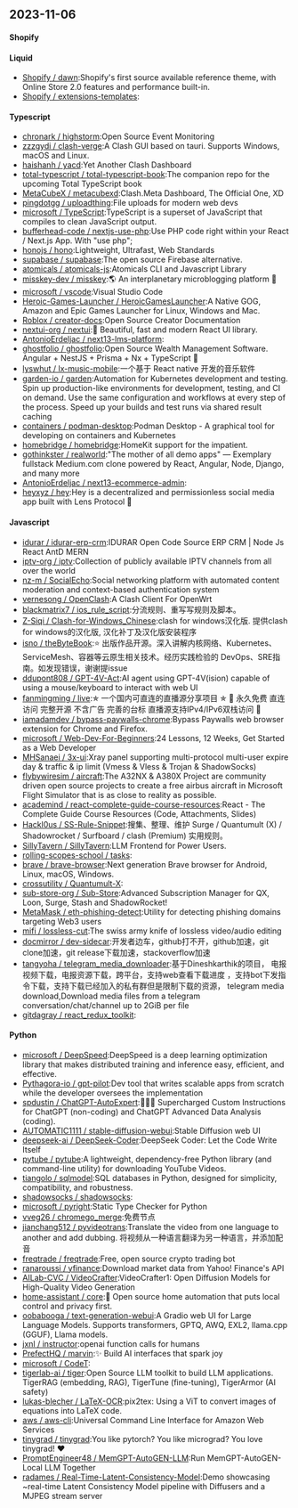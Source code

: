 ## 2023-11-06

#### Shopify

#### Liquid
* [Shopify / dawn](https://github.com/Shopify/dawn):Shopify's first source available reference theme, with Online Store 2.0 features and performance built-in.
* [Shopify / extensions-templates](https://github.com/Shopify/extensions-templates):

#### Typescript
* [chronark / highstorm](https://github.com/chronark/highstorm):Open Source Event Monitoring
* [zzzgydi / clash-verge](https://github.com/zzzgydi/clash-verge):A Clash GUI based on tauri. Supports Windows, macOS and Linux.
* [haishanh / yacd](https://github.com/haishanh/yacd):Yet Another Clash Dashboard
* [total-typescript / total-typescript-book](https://github.com/total-typescript/total-typescript-book):The companion repo for the upcoming Total TypeScript book
* [MetaCubeX / metacubexd](https://github.com/MetaCubeX/metacubexd):Clash.Meta Dashboard, The Official One, XD
* [pingdotgg / uploadthing](https://github.com/pingdotgg/uploadthing):File uploads for modern web devs
* [microsoft / TypeScript](https://github.com/microsoft/TypeScript):TypeScript is a superset of JavaScript that compiles to clean JavaScript output.
* [bufferhead-code / nextjs-use-php](https://github.com/bufferhead-code/nextjs-use-php):Use PHP code right within your React / Next.js App. With "use php";
* [honojs / hono](https://github.com/honojs/hono):Lightweight, Ultrafast, Web Standards
* [supabase / supabase](https://github.com/supabase/supabase):The open source Firebase alternative.
* [atomicals / atomicals-js](https://github.com/atomicals/atomicals-js):Atomicals CLI and Javascript Library
* [misskey-dev / misskey](https://github.com/misskey-dev/misskey):🌎 An interplanetary microblogging platform 🚀
* [microsoft / vscode](https://github.com/microsoft/vscode):Visual Studio Code
* [Heroic-Games-Launcher / HeroicGamesLauncher](https://github.com/Heroic-Games-Launcher/HeroicGamesLauncher):A Native GOG, Amazon and Epic Games Launcher for Linux, Windows and Mac.
* [Roblox / creator-docs](https://github.com/Roblox/creator-docs):Open Source Creator Documentation
* [nextui-org / nextui](https://github.com/nextui-org/nextui):🚀 Beautiful, fast and modern React UI library.
* [AntonioErdeljac / next13-lms-platform](https://github.com/AntonioErdeljac/next13-lms-platform):
* [ghostfolio / ghostfolio](https://github.com/ghostfolio/ghostfolio):Open Source Wealth Management Software. Angular + NestJS + Prisma + Nx + TypeScript 🤍
* [lyswhut / lx-music-mobile](https://github.com/lyswhut/lx-music-mobile):一个基于 React native 开发的音乐软件
* [garden-io / garden](https://github.com/garden-io/garden):Automation for Kubernetes development and testing. Spin up production-like environments for development, testing, and CI on demand. Use the same configuration and workflows at every step of the process. Speed up your builds and test runs via shared result caching
* [containers / podman-desktop](https://github.com/containers/podman-desktop):Podman Desktop - A graphical tool for developing on containers and Kubernetes
* [homebridge / homebridge](https://github.com/homebridge/homebridge):HomeKit support for the impatient.
* [gothinkster / realworld](https://github.com/gothinkster/realworld):"The mother of all demo apps" — Exemplary fullstack Medium.com clone powered by React, Angular, Node, Django, and many more
* [AntonioErdeljac / next13-ecommerce-admin](https://github.com/AntonioErdeljac/next13-ecommerce-admin):
* [heyxyz / hey](https://github.com/heyxyz/hey):Hey is a decentralized and permissionless social media app built with Lens Protocol 🌿

#### Javascript
* [idurar / idurar-erp-crm](https://github.com/idurar/idurar-erp-crm):IDURAR Open Code Source ERP CRM | Node Js React AntD MERN
* [iptv-org / iptv](https://github.com/iptv-org/iptv):Collection of publicly available IPTV channels from all over the world
* [nz-m / SocialEcho](https://github.com/nz-m/SocialEcho):Social networking platform with automated content moderation and context-based authentication system
* [vernesong / OpenClash](https://github.com/vernesong/OpenClash):A Clash Client For OpenWrt
* [blackmatrix7 / ios_rule_script](https://github.com/blackmatrix7/ios_rule_script):分流规则、重写写规则及脚本。
* [Z-Siqi / Clash-for-Windows_Chinese](https://github.com/Z-Siqi/Clash-for-Windows_Chinese):clash for windows汉化版. 提供clash for windows的汉化版, 汉化补丁及汉化版安装程序
* [isno / theByteBook](https://github.com/isno/theByteBook):⭐ 出版作品开源。深入讲解内核网络、Kubernetes、ServiceMesh、容器等云原生相关技术。经历实践检验的 DevOps、SRE指南。如发现错误，谢谢提issue
* [ddupont808 / GPT-4V-Act](https://github.com/ddupont808/GPT-4V-Act):AI agent using GPT-4V(ision) capable of using a mouse/keyboard to interact with web UI
* [fanmingming / live](https://github.com/fanmingming/live):✯ 一个国内可直连的直播源分享项目 ✯ 🔕 永久免费 直连访问 完整开源 不含广告 完善的台标 直播源支持IPv4/IPv6双栈访问 🔕
* [iamadamdev / bypass-paywalls-chrome](https://github.com/iamadamdev/bypass-paywalls-chrome):Bypass Paywalls web browser extension for Chrome and Firefox.
* [microsoft / Web-Dev-For-Beginners](https://github.com/microsoft/Web-Dev-For-Beginners):24 Lessons, 12 Weeks, Get Started as a Web Developer
* [MHSanaei / 3x-ui](https://github.com/MHSanaei/3x-ui):Xray panel supporting multi-protocol multi-user expire day & traffic & ip limit (Vmess & Vless & Trojan & ShadowSocks)
* [flybywiresim / aircraft](https://github.com/flybywiresim/aircraft):The A32NX & A380X Project are community driven open source projects to create a free airbus aircraft in Microsoft Flight Simulator that is as close to reality as possible.
* [academind / react-complete-guide-course-resources](https://github.com/academind/react-complete-guide-course-resources):React - The Complete Guide Course Resources (Code, Attachments, Slides)
* [Hackl0us / SS-Rule-Snippet](https://github.com/Hackl0us/SS-Rule-Snippet):搜集、整理、维护 Surge / Quantumult (X) / Shadowrocket / Surfboard / clash (Premium) 实用规则。
* [SillyTavern / SillyTavern](https://github.com/SillyTavern/SillyTavern):LLM Frontend for Power Users.
* [rolling-scopes-school / tasks](https://github.com/rolling-scopes-school/tasks):
* [brave / brave-browser](https://github.com/brave/brave-browser):Next generation Brave browser for Android, Linux, macOS, Windows.
* [crossutility / Quantumult-X](https://github.com/crossutility/Quantumult-X):
* [sub-store-org / Sub-Store](https://github.com/sub-store-org/Sub-Store):Advanced Subscription Manager for QX, Loon, Surge, Stash and ShadowRocket!
* [MetaMask / eth-phishing-detect](https://github.com/MetaMask/eth-phishing-detect):Utility for detecting phishing domains targeting Web3 users
* [mifi / lossless-cut](https://github.com/mifi/lossless-cut):The swiss army knife of lossless video/audio editing
* [docmirror / dev-sidecar](https://github.com/docmirror/dev-sidecar):开发者边车，github打不开，github加速，git clone加速，git release下载加速，stackoverflow加速
* [tangyoha / telegram_media_downloader](https://github.com/tangyoha/telegram_media_downloader):基于Dineshkarthik的项目， 电报视频下载，电报资源下载，跨平台，支持web查看下载进度 ，支持bot下发指令下载，支持下载已经加入的私有群但是限制下载的资源， telegram media download,Download media files from a telegram conversation/chat/channel up to 2GiB per file
* [gitdagray / react_redux_toolkit](https://github.com/gitdagray/react_redux_toolkit):

#### Python
* [microsoft / DeepSpeed](https://github.com/microsoft/DeepSpeed):DeepSpeed is a deep learning optimization library that makes distributed training and inference easy, efficient, and effective.
* [Pythagora-io / gpt-pilot](https://github.com/Pythagora-io/gpt-pilot):Dev tool that writes scalable apps from scratch while the developer oversees the implementation
* [spdustin / ChatGPT-AutoExpert](https://github.com/spdustin/ChatGPT-AutoExpert):🚀🧠💬 Supercharged Custom Instructions for ChatGPT (non-coding) and ChatGPT Advanced Data Analysis (coding).
* [AUTOMATIC1111 / stable-diffusion-webui](https://github.com/AUTOMATIC1111/stable-diffusion-webui):Stable Diffusion web UI
* [deepseek-ai / DeepSeek-Coder](https://github.com/deepseek-ai/DeepSeek-Coder):DeepSeek Coder: Let the Code Write Itself
* [pytube / pytube](https://github.com/pytube/pytube):A lightweight, dependency-free Python library (and command-line utility) for downloading YouTube Videos.
* [tiangolo / sqlmodel](https://github.com/tiangolo/sqlmodel):SQL databases in Python, designed for simplicity, compatibility, and robustness.
* [shadowsocks / shadowsocks](https://github.com/shadowsocks/shadowsocks):
* [microsoft / pyright](https://github.com/microsoft/pyright):Static Type Checker for Python
* [vveg26 / chromego_merge](https://github.com/vveg26/chromego_merge):免费节点
* [jianchang512 / pyvideotrans](https://github.com/jianchang512/pyvideotrans):Translate the video from one language to another and add dubbing. 将视频从一种语言翻译为另一种语言，并添加配音
* [freqtrade / freqtrade](https://github.com/freqtrade/freqtrade):Free, open source crypto trading bot
* [ranaroussi / yfinance](https://github.com/ranaroussi/yfinance):Download market data from Yahoo! Finance's API
* [AILab-CVC / VideoCrafter](https://github.com/AILab-CVC/VideoCrafter):VideoCrafter1: Open Diffusion Models for High-Quality Video Generation
* [home-assistant / core](https://github.com/home-assistant/core):🏡 Open source home automation that puts local control and privacy first.
* [oobabooga / text-generation-webui](https://github.com/oobabooga/text-generation-webui):A Gradio web UI for Large Language Models. Supports transformers, GPTQ, AWQ, EXL2, llama.cpp (GGUF), Llama models.
* [jxnl / instructor](https://github.com/jxnl/instructor):openai function calls for humans
* [PrefectHQ / marvin](https://github.com/PrefectHQ/marvin):✨ Build AI interfaces that spark joy
* [microsoft / CodeT](https://github.com/microsoft/CodeT):
* [tigerlab-ai / tiger](https://github.com/tigerlab-ai/tiger):Open Source LLM toolkit to build LLM applications. TigerRAG (embedding, RAG), TigerTune (fine-tuning), TigerArmor (AI safety)
* [lukas-blecher / LaTeX-OCR](https://github.com/lukas-blecher/LaTeX-OCR):pix2tex: Using a ViT to convert images of equations into LaTeX code.
* [aws / aws-cli](https://github.com/aws/aws-cli):Universal Command Line Interface for Amazon Web Services
* [tinygrad / tinygrad](https://github.com/tinygrad/tinygrad):You like pytorch? You like micrograd? You love tinygrad! ❤️
* [PromptEngineer48 / MemGPT-AutoGEN-LLM](https://github.com/PromptEngineer48/MemGPT-AutoGEN-LLM):Run MemGPT-AutoGEN-Local LLM Together
* [radames / Real-Time-Latent-Consistency-Model](https://github.com/radames/Real-Time-Latent-Consistency-Model):Demo showcasing ~real-time Latent Consistency Model pipeline with Diffusers and a MJPEG stream server
